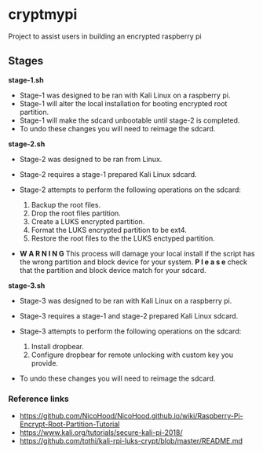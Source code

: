 # cryptmypi
Project to assist users in building an encrypted raspberry pi

## Stages
**stage-1.sh**
 * Stage-1 was designed to be ran with Kali Linux on a raspberry pi.
 * Stage-1 will alter the local installation for booting encrypted root partition.
 * Stage-1 will make the sdcard unbootable until stage-2 is completed.
 * To undo these changes you will need to reimage the sdcard.

**stage-2.sh**
 * Stage-2 was designed to be ran from Linux.
 * Stage-2 requires a stage-1 prepared Kali Linux sdcard.
 * Stage-2 attempts to perform the following operations
   on the sdcard:
     1. Backup the root files.
     2. Drop the root files partition.
     3. Create a LUKS encrypted partition.
     4. Format the LUKS encrypted partition to be ext4.
     5. Restore the root files to the the LUKS enctyped partition.

 * **W A R N I N G** This process will damage your local install if the script has
the wrong partition and block device for your system. **P l e a s e** check that the partition and block device match for your sdcard.

**stage-3.sh**
 * Stage-3 was designed to be ran with Kali Linux on a raspberry pi.
 * Stage-3 requires a stage-1 and stage-2 prepared Kali Linux sdcard.
 * Stage-3 attempts to perform the following operations
   on the sdcard:
    1. Install dropbear.
    2. Configure dropbear for remote unlocking with custom key you provide.

 * To undo these changes you will need to reimage the sdcard.

### Reference links
+ https://github.com/NicoHood/NicoHood.github.io/wiki/Raspberry-Pi-Encrypt-Root-Partition-Tutorial
+ https://www.kali.org/tutorials/secure-kali-pi-2018/
+ https://github.com/tothi/kali-rpi-luks-crypt/blob/master/README.md

